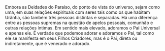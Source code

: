 ﻿Embora as Deidades do Paraíso, do ponto de vista do universo, sejam como uma, em suas relações espirituais com seres tais como os que habitam Urântia, são também três pessoas distintas e separadas. Há uma diferença entre as pessoas supremas na questão de apelos pessoais, comunhão e outras relações íntimas. Em sentido mais elevado, adoramos o Pai Universal e apenas ele. É verdade que podemos adorar e adoramos o Pai, tal como ele se  manifesta em seus Filhos Criadores, mas é o Pai, direta ou indiretamente, que é venerado e adorado.